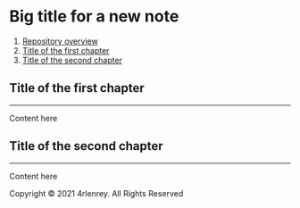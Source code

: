 
# Big title for a new note

1.  [Repository overview](README.md)
2.  [Title of the first chapter](#title-of-the-first-chapter)
3.  [Title of the second chapter](#title-of-the-second-chapter)

## Title of the first chapter
---

Content here

## Title of the second chapter
---

Content here



Copyright © 2021 4rlenrey. All Rights Reserved